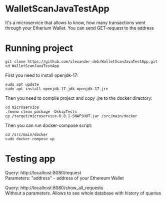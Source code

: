 # WalletScanJavaTestApp

It's a microservice that allows to know, how many transactions went through your Etherium Wallet.
You can send GET-request to the address

# Running project
```aidl
git clone https://github.com/alexander-deb/WalletScanJavaTestApp.git
cd WalletScanJavaTestApp
```
First you need to install openjdk-17:
```aidl
sudo apt update
sudo apt install openjdk-17-jdk openjdk-17-jre
```
Then you need to compile project and copy .jre to the docker directory:
```aidl
cd microservice
./mvnw clean package -DskipTests
cp /target/microservice-0.0.1-SNAPSHOT.jar /src/main/docker
```
Then you can run docker-compose script:
```aidl
cd /src/main/docker
sudo docker-compose up
```

# Testing app

Query: http://localhost:8080/request  
Parameters: "address" - address of your Ethereum Wallet

Query: http://localhost:8080/show_all_requests  
Without a parameters. Allows to see whole database with history of queries